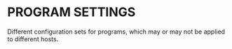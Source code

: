 # PROGRAM SETTINGS
Different configuration sets for programs, which may or may not be applied to different hosts.